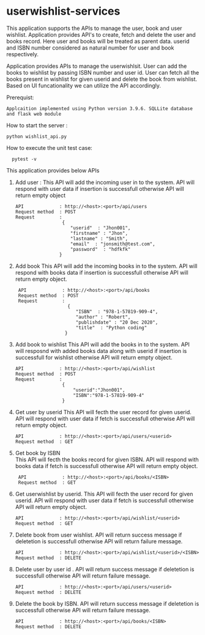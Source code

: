 # userwishlist-services 
 This application supports the APIs to manage the user, book and user wishlist. 
 Application provides API's to create, fetch and delete the user and books record. Here user and books will be treated as parent data. 
 userid and ISBN number considered as natural number for user and book respectively.
 
 Application provides APIs to manage the userwishlsit. User can add the books to wishlist by passing ISBN number and user id. 
 User can fetch all the books present in wishlist for given userid and delete the book from wishlist. Based on UI funcationality we can utilize the API accordingly.

Prerequist: 

    Applcaition implemented using Python version 3.9.6. SQLLite database and flask web module 
    
How to start the server : 

    python wishlist_api.py 
    
How to execute the unit test case:

      pytest -v

This application provides below APIs 
1. Add user  :
   This API will add the  incoming user in to the system. API will respond with user data if insertion is successfull otherwise API will return empty object 
      
       API             : http://<host>:<port>/api/users 
       Request method  : POST
       Request         :
                        {
                           "userid"  : "Jhon001",
                           "firstname" : "Jhon",
                           "lastname" : "Smith",
                           "email"  : "jonsmith@test.com",
                           "password"  : "hdfkfk"
                       }
  
3. Add book 
   This API will add the incoming books in to the system. API will respond with books data if insertion is successfull otherwise API will return empty object.
       
        API             : http://<host>:<port>/api/books
        Request method  : POST
        Request         :
                          {
                             "ISBN"  : "978-1-57819-909-4",
                             "author" : "Robert",
                             "publishdate" : "20 Dec 2020",
                             "title"  : "Python coding"
                         }
  
5. Add book to wishlist 
   This API will add the books in to the system. API will resposnd with added books data along with userid if insertion is successfull for wishlist otherwise 
    API will return   empty object. 
    
       API             : http://<host>:<port>/api/wishlist
       Request method  : POST
       Request         :
                        {
                            "userid":"Jhon001",
                            "ISBN":"978-1-57819-909-4"
                        }
6. Get user by userid 
   This API will fecth the user record for given userid. API will respond with user data if fetch is successfull otherwise API will return empty object.
      
       API             : http://<host>:<port>/api/users/<userid>
       Request method  : GET
   
7. Get book by ISBN  
   This API will fecth the books record for given ISBN. API will respond with books data if fetch is successfull otherwise API will return empty object.
      
        API             : http://<host>:<port>/api/books/<ISBN>
        Request method  : GET
  
8. Get userwishlist by userid.
   This API will fecth the user record for given userid. API will respond with user data if fetch is successfull otherwise API will return empty object.
       
       API             : http://<host>:<port>/api/wishlist/<userid>
       Request method  : GET
  
9. Delete book from user wishlist.
   API will return success message if deletetion is successfull otherwise API will return failure message.
       
       API             : http://<host>:<port>/api/wishlist/<userid>/<ISBN>
       Request method  : DELETE
  
10. Delete user by user id . 
    API will return success message if deletetion is successfull otherwise API will return failure message.
       
        API             : http://<host>:<port>/api/users/<userid>
        Request method  : DELETE
  
11. Delete the book by ISBN.
    API will return success message if deletetion is successfull otherwise API will return failure message.
      
        API             : http://<host>:<port>/api/books/<ISBN>
        Request method  : DELETE
